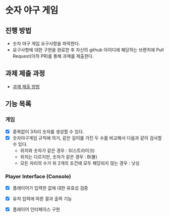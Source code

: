 # 숫자 야구 게임
## 진행 방법
* 숫자 야구 게임 요구사항을 파악한다.
* 요구사항에 대한 구현을 완료한 후 자신의 github 아이디에 해당하는 브랜치에 Pull Request(이하 PR)를 통해 과제를 제출한다.

## 과제 제출 과정
* [과제 제출 방법](https://github.com/next-step/nextstep-docs/tree/master/precourse)


## 기능 목록

### 게임
- [x] 중복없이 3자리 숫자를 생성할 수 있다.
- [x] 숫자야구게임 규칙에 의거, 같은 길이를 가진 두 수를 비교해서 다음과 같이 검사할 수 있다.
    - 위치와 숫자가 같은 경우 : S(스트라이크)
    - 위치는 다르지만, 숫자가 같은 경우 : B(볼)
    - 모든 자리의 수가 위 2개의 조건에 모두 해당되지 않는 경우 : 낫싱
    
### Player Interface (Console)
- [x] 플레이어가 입력한 값에 대한 유효성 검증
- [x] 유저 입력에 따른 결과 출력 기능
- [x] 플레이어 인터페이스 구현





      
      